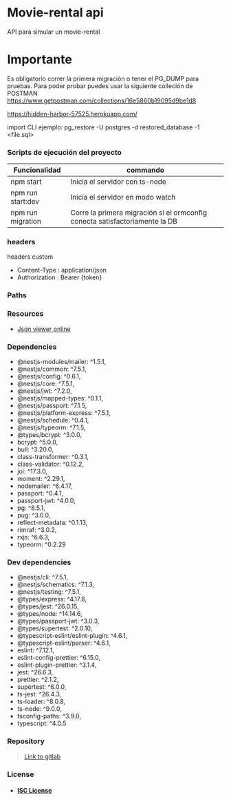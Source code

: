 # Movie-rental api

API para simular un movie-rental

# Importante

Es obligatorio correr la primera migración o tener el PG_DUMP para pruebas.
Para poder probar puedes usar la siguiente colleción de POSTMAN
https://www.getpostman.com/collections/16e5860b19095d9be1d8

https://hidden-harbor-57525.herokuapp.com/

import CLI ejemplo: pg_restore -U postgres -d restored_database -1 <file.sql>

### Scripts de ejecución del proyecto

| Funcionalidad     | commando                                                                    |
| ----------------- | --------------------------------------------------------------------------- |
| npm start         | Inicia el servidor con ts-node                                              |
| npm run start:dev | Inicia el servidor en modo watch                                            |
| npm run migration | Corre la primera migración si el ormconfig conecta satisfactoriamente la DB |

### headers

headers custom

- Content-Type : application/json
- Authorization : Bearer {token}

### Paths

### Resources

- [Json viewer online](http://jsonviewer.stack.hu/)

### Dependencies

- @nestjs-modules/mailer: ^1.5.1,
- @nestjs/common: ^7.5.1,
- @nestjs/config: ^0.6.1,
- @nestjs/core: ^7.5.1,
- @nestjs/jwt: ^7.2.0,
- @nestjs/mapped-types: ^0.1.1,
- @nestjs/passport: ^7.1.5,
- @nestjs/platform-express: ^7.5.1,
- @nestjs/schedule: ^0.4.1,
- @nestjs/typeorm: ^7.1.5,
- @types/bcrypt: ^3.0.0,
- bcrypt: ^5.0.0,
- bull: ^3.20.0,
- class-transformer: ^0.3.1,
- class-validator: ^0.12.2,
- joi: ^17.3.0,
- moment: ^2.29.1,
- nodemailer: ^6.4.17,
- passport: ^0.4.1,
- passport-jwt: ^4.0.0,
- pg: ^8.5.1,
- pug: ^3.0.0,
- reflect-metadata: ^0.1.13,
- rimraf: ^3.0.2,
- rxjs: ^6.6.3,
- typeorm: ^0.2.29

### Dev dependencies

- @nestjs/cli: ^7.5.1,
- @nestjs/schematics: ^7.1.3,
- @nestjs/testing: ^7.5.1,
- @types/express: ^4.17.8,
- @types/jest: ^26.0.15,
- @types/node: ^14.14.6,
- @types/passport-jwt: ^3.0.3,
- @types/supertest: ^2.0.10,
- @typescript-eslint/eslint-plugin: ^4.6.1,
- @typescript-eslint/parser: ^4.6.1,
- eslint: ^7.12.1,
- eslint-config-prettier: ^6.15.0,
- eslint-plugin-prettier: ^3.1.4,
- jest: ^26.6.3,
- prettier: ^2.1.2,
- supertest: ^6.0.0,
- ts-jest: ^26.4.3,
- ts-loader: ^8.0.8,
- ts-node: ^9.0.0,
- tsconfig-paths: ^3.9.0,
- typescript: ^4.0.5

### Repository

> [Link to gitlab](https://gitlab.com/gmcamiloe/movie-rental)

### License

- #### [ISC License](https://opensource.org/licenses/ISC)
